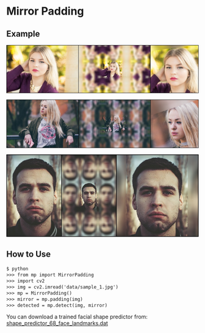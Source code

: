 # Mirror Padding

## Example

![](results/result_1.jpg)

![](results/result_2.jpg)

![](results/result_3.jpg)


## How to Use

```
$ python
>>> from mp import MirrorPadding
>>> import cv2
>>> img = cv2.imread('data/sample_1.jpg')
>>> mp = MirrorPadding()
>>> mirror = mp.padding(img)
>>> detected = mp.detect(img, mirror)
```

You can download a trained facial shape predictor from:
[shape_predictor_68_face_landmarks.dat](
http://dlib.net/files/shape_predictor_68_face_landmarks.dat.bz2)
